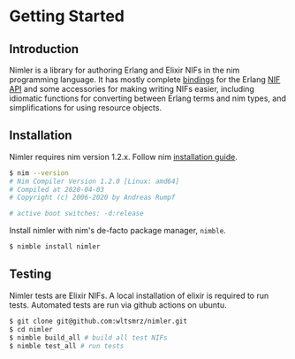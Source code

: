 # Getting Started

## Introduction

Nimler is a library for authoring Erlang and Elixir NIFs in the nim programming language. It has mostly complete [bindings](https://github.com/wltsmrz/nimler/blob/develop/nimler/bindings/erl_nif.nim) for the Erlang [NIF API](http://erlang.org/doc/man/erl_nif.html) and some accessories for making writing NIFs easier, including idiomatic functions for converting between Erlang terms and nim types, and simplifications for using resource objects.

## Installation

Nimler requires nim version 1.2.x.  Follow nim [<ins>installation guide</ins>](https://nim-lang.org/install.html).

```bash
$ nim --version
# Nim Compiler Version 1.2.0 [Linux: amd64]
# Compiled at 2020-04-03
# Copyright (c) 2006-2020 by Andreas Rumpf

# active boot switches: -d:release
```

Install nimler with nim's de-facto package manager, `nimble`.

```bash
$ nimble install nimler
```

## Testing

Nimler tests are Elixir NIFs. A local installation of elixir is required to run tests.  Automated tests are run via github actions on ubuntu.

```bash
$ git clone git@github.com:wltsmrz/nimler.git
$ cd nimler
$ nimble build_all # build all test NIFs
$ nimble test_all # run tests
```


